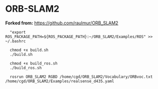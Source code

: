 # ORB-SLAM2
**Forked from:** https://github.com/raulmur/ORB_SLAM2

```
  "export ROS_PACKAGE_PATH=${ROS_PACKAGE_PATH}:~/ORB_SLAM2/Examples/ROS" >> ~/.bashrc
```
```
  chmod +x build.sh
  ./build.sh
```
```
  chmod +x build_ros.sh
  ./build_ros.sh
```

```
  rosrun ORB_SLAM2 RGBD /home/cgd/ORB_SLAM2/Vocabulary/ORBvoc.txt /home/cgd/ORB_SLAM2/Examples/realsense_d435.yaml
```
